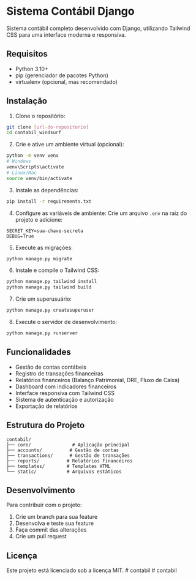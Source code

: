 # Sistema Contábil Django

Sistema contábil completo desenvolvido com Django, utilizando Tailwind CSS para uma interface moderna e responsiva.

## Requisitos

- Python 3.10+
- pip (gerenciador de pacotes Python)
- virtualenv (opcional, mas recomendado)

## Instalação

1. Clone o repositório:
```bash
git clone [url-do-repositorio]
cd contabil_windsurf
```

2. Crie e ative um ambiente virtual (opcional):
```bash
python -m venv venv
# Windows
venv\Scripts\activate
# Linux/Mac
source venv/bin/activate
```

3. Instale as dependências:
```bash
pip install -r requirements.txt
```

4. Configure as variáveis de ambiente:
Crie um arquivo `.env` na raiz do projeto e adicione:
```
SECRET_KEY=sua-chave-secreta
DEBUG=True
```

5. Execute as migrações:
```bash
python manage.py migrate
```

6. Instale e compile o Tailwind CSS:
```bash
python manage.py tailwind install
python manage.py tailwind build
```

7. Crie um superusuário:
```bash
python manage.py createsuperuser
```

8. Execute o servidor de desenvolvimento:
```bash
python manage.py runserver
```

## Funcionalidades

- Gestão de contas contábeis
- Registro de transações financeiras
- Relatórios financeiros (Balanço Patrimonial, DRE, Fluxo de Caixa)
- Dashboard com indicadores financeiros
- Interface responsiva com Tailwind CSS
- Sistema de autenticação e autorização
- Exportação de relatórios

## Estrutura do Projeto

```
contabil/
├── core/               # Aplicação principal
├── accounts/          # Gestão de contas
├── transactions/      # Gestão de transações
├── reports/          # Relatórios financeiros
├── templates/        # Templates HTML
└── static/           # Arquivos estáticos
```

## Desenvolvimento

Para contribuir com o projeto:

1. Crie um branch para sua feature
2. Desenvolva e teste sua feature
3. Faça commit das alterações
4. Crie um pull request

## Licença

Este projeto está licenciado sob a licença MIT.
#   c o n t a b i l 
 
 #   c o n t a b i l 
 
 